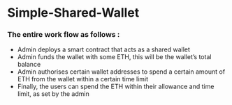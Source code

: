 # Simple-Shared-Wallet

### The entire work flow as follows :

- Admin deploys a smart contract that acts as a shared wallet
- Admin funds the wallet with some ETH, this will be the wallet’s total balance
- Admin authorises certain wallet addresses to spend a certain amount of ETH from the wallet within a certain time limit
- Finally, the users can spend the ETH within their allowance and time limit, as set by the admin